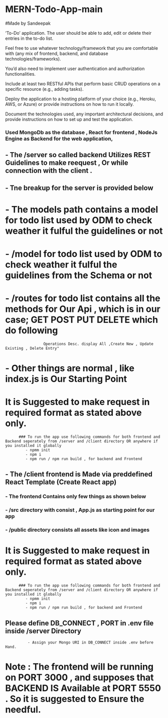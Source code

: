 # MERN-Todo-App-main 
#Made by Sandeepak

‘To-Do’ application. The user should be able to add, edit or delete their entries in the to-do list.

Feel free to use whatever technology/framework that you are comfortable with (any mix of frontend, backend, and database technologies/frameworks).

You’d also need to implement user authentication and authorization functionalities. 

Include at least two RESTful APIs that perform basic CRUD operations on a specific resource (e.g., adding tasks).

Deploy the application to a hosting platform of your choice (e.g., Heroku, AWS, or Azure) or provide instructions on how to run it locally.

Document the technologies used, any important architectural decisions, and provide instructions on how to set up and test the application.

### Used MongoDb as the database , React for frontend , NodeJs Engine as Backend for the web application,
##     - The /server so called backend Utilizes REST Guidelines to make reequest , Or while connection with the client . 
##     - Tne breakup for the server is provided below 
#          - The models path contains a model for todo list used by ODM to check weather it fulful the guidelines or not 
#          -  /model for todo list used by ODM to check weather it fulful the guidelines from the Schema  or not 
#          -  /routes for todo list contains all the methods for Our Api , which is in our case;  GET POST PUT DELETE which do following 
                     Operations Desc. display All ,Create New , Update Existing , Delete Entry" 
#           -  Other things are normal , like index.js is Our Starting Point


# It is Suggested to make request in required format as stated above only. 
          ### To run the app use following commands for both frontend and Backend seperately from /server and /client directory OR anywhere if you installed it globally
             - npmm init 
             - npm i 
             - npm run / npm run build , for backend and Frontend

##     - The /client frontend is Made via preddefined React Template (Create React app)
###           - The frontend Contains only few things as shown below 
###                -  /src directory with consist , App.js as starting point for our app
###                -  /public directory consists all assets like icon and images      


# It is Suggested to make request in required format as stated above only. 
          ### To run the app use following commands for both frontend and Backend seperately from /server and /client directory OR anywhere if you installed it globally
             - npmm init 
             - npm i 
             - npm run / npm run build , for backend and Frontend
## Please define DB_CONNECT , PORT in .env file inside /server Directory
              - Assign your Mongo URI in DB_CONNECT inside .env before Hand.
# Note : The frontend will be running on PORT 3000 , and supposes that BACKEND IS Available at PORT 5550 . So it is suggested to Ensure the needful.
